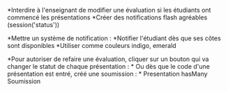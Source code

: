 *Interdire à l'enseignant de modifier une évaluation si les étudiants ont commencé les présentations
*Créer des notifications flash agréables (session('status'))

*Mettre un système de notification :
    *Notifier l'étudiant dès que ses côtes sont disponibles
*Utiliser comme couleurs indigo, emerald


*Pour autoriser de refaire une évaluation, cliquer sur un bouton qui va changer le statut de chaque présentation :
    * Ou dès que le code d'une présentation est entré, créé une soumission :
        * Presentation hasMany Soumission